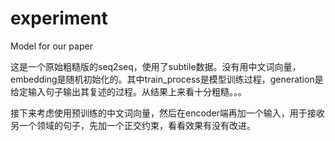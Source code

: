 # experiment
Model for our paper

这是一个原始粗糙版的seq2seq，使用了subtile数据。没有用中文词向量，embedding是随机初始化的。其中train_process是模型训练过程，generation是给定输入句子输出其复述的过程。从结果上来看十分粗糙。。。

接下来考虑使用预训练的中文词向量，然后在encoder端再加一个输入，用于接收另一个领域的句子，先加一个正交约束，看看效果有没有改进。
